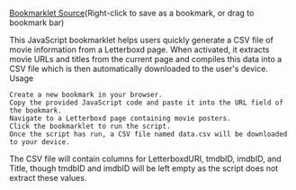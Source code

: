[Bookmarklet Source](index.js)(Right-click to save as a bookmark, or drag to bookmark bar)

This JavaScript bookmarklet helps users quickly generate a CSV file of movie information from a Letterboxd page. When activated, it extracts movie URLs and titles from the current page and compiles this data into a CSV file which is then automatically downloaded to the user's device.
Usage

    Create a new bookmark in your browser.
    Copy the provided JavaScript code and paste it into the URL field of the bookmark.
    Navigate to a Letterboxd page containing movie posters.
    Click the bookmarklet to run the script.
    Once the script has run, a CSV file named data.csv will be downloaded to your device.

The CSV file will contain columns for LetterboxdURI, tmdbID, imdbID, and Title, though tmdbID and imdbID will be left empty as the script does not extract these values.
